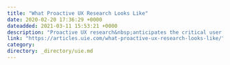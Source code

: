 ```yaml
---
title: "What Proactive UX Research Looks Like"
date: 2020-02-20 17:36:29 +0000
dateadded: 2021-03-11 15:53:21 +0000
description: "Proactive UX research&nbsp;anticipates the critical user experience decisions that a team faces. The team’s UX research effort uncovers sound findings and insights to ensure they make the best possible decisions for their users and&nbsp;customers. This is in contrast to how most teams conduct their UX research today. Most teams react to questions that arise during […]"
link: "https://articles.uie.com/what-proactive-ux-research-looks-like/"
category:
directory: _directory/uie.md
---
```

